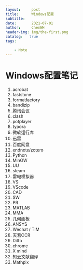 ```yaml
---
layout:     post
title:      Windows配置 
subtitle:    
date:       2021-07-01
author:     ChenWH 
header-img: img/the-first.png
catalog:   true
tags:

    - Note
---
```


# Windows配置笔记

1. acrobat
2. faststone
3. formatfactory
4. bandizip
5. 腾讯会议
6. clash
7. potplayer
8. typora
9. 微软运行库
10. 迅雷
11. 百度网盘
12. endnote/zotero
13. Python
14. MinGW
15. UU
16. steam
17. 雷电模拟器
18. VS
19. VScode
20. CAD
21. SW
22. PR
23. MATLAB
24. MMA
25. 几何画板
26. ANSYS
27. Wechat / TIM
28. 天若OCR
29. Ditto
30. chrome
31. X mind
32. 知云文献翻译
33. Mathpix

